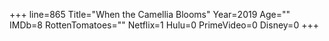 +++
line=865
Title="When the Camellia Blooms"
Year=2019
Age=""
IMDb=8
RottenTomatoes=""
Netflix=1
Hulu=0
PrimeVideo=0
Disney=0
+++

